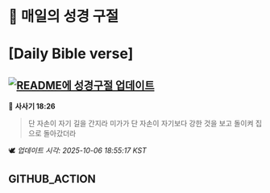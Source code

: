 # 🙏 매일의 성경 구절
# [Daily Bible verse]
## [![README에 성경구절 업데이트](https://github.com/DONGSUKA/first_test/actions/workflows/update-readme-bible.yml/badge.svg)](https://github.com/DONGSUKA/first_test/actions/workflows/update-readme-bible.yml)
<!-- START_BIBLE_VERSE -->
📖 **사사기 18:26**
> 단 자손이 자기 길을 간지라 미가가 단 자손이 자기보다 강한 것을 보고 돌이켜 집으로 돌아갔더라

🕊️ _업데이트 시각: 2025-10-06 18:55:17 KST_
  <!-- END_BIBLE_VERSE -->
## GITHUB_ACTION
